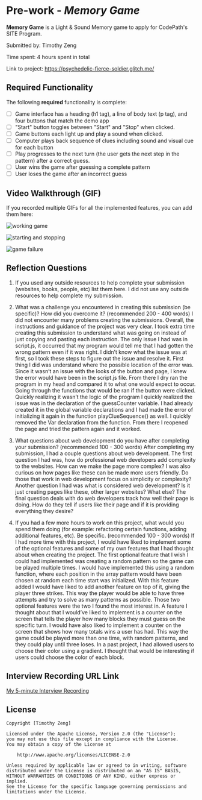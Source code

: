 # Pre-work - *Memory Game*

**Memory Game** is a Light & Sound Memory game to apply for CodePath's SITE Program. 

Submitted by: Timothy Zeng

Time spent: 4 hours spent in total

Link to project: https://psychedelic-fierce-soldier.glitch.me/

## Required Functionality

The following **required** functionality is complete:

* [ ] Game interface has a heading (h1 tag), a line of body text (p tag), and four buttons that match the demo app
* [ ] "Start" button toggles between "Start" and "Stop" when clicked. 
* [ ] Game buttons each light up and play a sound when clicked. 
* [ ] Computer plays back sequence of clues including sound and visual cue for each button
* [ ] Play progresses to the next turn (the user gets the next step in the pattern) after a correct guess. 
* [ ] User wins the game after guessing a complete pattern
* [ ] User loses the game after an incorrect guess

## Video Walkthrough (GIF)

If you recorded multiple GIFs for all the implemented features, you can add them here:

![working game](https://i.imgur.com/PNbcIer.gif)

![starting and stopping](https://i.imgur.com/W4mUZkc.gif)

![game failure](https://i.imgur.com/cwVUvAd.gif)

## Reflection Questions
1. If you used any outside resources to help complete your submission (websites, books, people, etc) list them here. 
I did not use any outside resources to help complete my submission. 

2. What was a challenge you encountered in creating this submission (be specific)? How did you overcome it? (recommended 200 - 400 words) 
I did not encounter many problems creating the submissions. Overall, the instructions and guidance of the project was very clear. I took extra time creating this submission to understand what was going on instead of just copying and pasting each instruction. The only issue I had was in script.js, it occurred that my program would tell me that I had gotten the wrong pattern even if it was right. I didn’t know what the issue was at first, so I took these steps to figure out the issue and resolve it. First thing I did was understand where the possible location of the error was. Since it wasn’t an issue with the looks of the button and page, I knew the error would have been in the script.js file. From there I dry ran the program in my head and compared it to what one would expect to occur. Going through the functions that would be ran if the button were clicked. Quickly realizing it wasn’t the logic of the program I quickly realized the issue was in the declaration of the guessCounter variable. I had already created it in the global variable declarations and I had made the error of initializing it again in the function playClueSequence() as well. I quickly removed the Var declaration from the function. From there I reopened the page and tried the pattern again and it worked. 

3. What questions about web development do you have after completing your submission? (recommended 100 - 300 words) 
After completing my submission, I had a couple questions about web development. The first question I had was, how do professional web developers add complexity to the websites. How can we make the page more complex? I was also curious on how pages like these can be made more users friendly. Do those that work in web development focus on simplicity or complexity? Another question I had was what is considered web development? Is it just creating pages like these, other larger websites? What else? The final question deals with do web developers track how well their page is doing. How do they tell if users like their page and if it is providing everything they desire? 

4. If you had a few more hours to work on this project, what would you spend them doing (for example: refactoring certain functions, adding additional features, etc). Be specific. (recommended 100 - 300 words) 
If I had more time with this project, I would have liked to implement some of the optional features and some of my own features that I had thought about when creating the project. The first optional feature that I wish I could had implemented was creating a random pattern so the game can be played multiple times. I would have implemented this using a random function, where each position in the array pattern would have been chosen at random each time start was initialized. With this feature added I would have liked to add another feature on top of it, giving the player three strikes. This way the player would be able to have three attempts and try to solve as many patterns as possible. Those two optional features were the two I found the most interest in. A feature I thought about that I would’ve liked to implement is a counter on the screen that tells the player how many blocks they must guess on the specific turn. I would have also liked to implement a counter on the screen that shows how many totals wins a user has had. This way the game could be played more than one time, with random patterns, and they could play until three loses. In a past project, I had allowed users to choose their color using a gradient. I thought that would be interesting if users could choose the color of each block. 



## Interview Recording URL Link

[My 5-minute Interview Recording](https://psu.zoom.us/rec/share/vr4ekczXzPU7QmxsDCy54OtEYWPhJwd-foA8U-UiHBaQL8Hj3SRj5vwW3yRJRcXH.Wu24GGGoCMFvoV0R)


## License

    Copyright [Timothy Zeng]

    Licensed under the Apache License, Version 2.0 (the "License");
    you may not use this file except in compliance with the License.
    You may obtain a copy of the License at

        http://www.apache.org/licenses/LICENSE-2.0

    Unless required by applicable law or agreed to in writing, software
    distributed under the License is distributed on an "AS IS" BASIS,
    WITHOUT WARRANTIES OR CONDITIONS OF ANY KIND, either express or implied.
    See the License for the specific language governing permissions and
    limitations under the License.